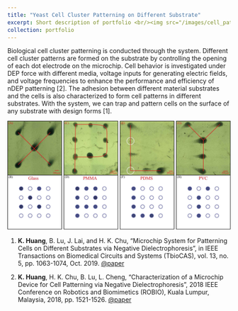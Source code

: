 ```yaml
---
title: "Yeast Cell Cluster Patterning on Different Substrate"
excerpt: Short description of portfolio <br/><img src="/images/cell_pattern.jpg" width="512" height="288">
collection: portfolio
---
```


Biological cell cluster patterning is conducted through the system. Different cell cluster patterns are formed on the substrate by controlling the opening of each dot electrode on the microchip. Cell behavior is investigated under DEP force with different media, voltage inputs for generating electric fields, and voltage frequencies to enhance the performance and efficiency of nDEP patterning [2]. The adhesion between different material substrates and the cells is also characterized to form cell patterns in different substrates. With the system, we can trap and pattern cells on the surface of any substrate with design forms [1].

![figure](/images/cell_pattern.jpg)

1. **K. Huang**, B. Lu, J. Lai, and H. K. Chu, “Microchip System for Patterning Cells on Different Substrates via Negative Dielectrophoresis”, in IEEE Transactions on Biomedical Circuits and Systems (TbioCAS), vol. 13, no. 5, pp. 1063-1074, Oct. 2019. [@paper](/files/tbiocas_2019.pdf)

2. **K. Huang**, H. K. Chu, B. Lu, L. Cheng, “Characterization of a Microchip Device for Cell Patterning via Negative Dielectrophoresis”, 2018 IEEE Conference on Robotics and Biomimetics (ROBIO), Kuala Lumpur, Malaysia, 2018, pp. 1521-1526. [@paper](/files/robio_2018.pdf)
